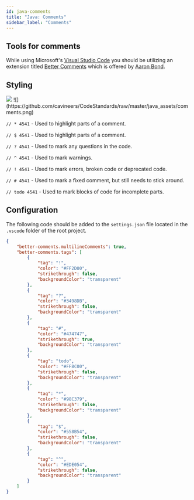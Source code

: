```yaml
---
id: java-comments
title: "Java: Comments"
sidebar_label: "Comments"
---
```


## Tools for comments

While using Microsoft's [Visual Studio Code](https://code.visualstudio.com/) you should be utilizing an extension titled [Better Comments](https://marketplace.visualstudio.com/items?itemName=aaron-bond.better-comments) which is offered by [Aaron Bond](https://aaron-bond.github.io/).

## Styling

<img src="/CodeStandards/img/comments.png">
![](https://github.com/cavineers/CodeStandards/raw/master/java_assets/comments.png)

`// * 4541` - Used to highlight parts of a comment.

`// $ 4541` - Used to highlight parts of a comment.

`// ? 4541` - Used to mark any questions in the code.

`// ^ 4541` - Used to mark warnings.

`// ! 4541` - Used to mark errors, broken code or deprecated code.

`// # 4541` - Used to mark a fixed comment, but still needs to stick around.

`// todo 4541` - Used to mark blocks of code for incomplete parts.

## Configuration

The following code should be added to the `settings.json` file located in the `.vscode` folder of the root project.

```json
{
    "better-comments.multilineComments": true,
    "better-comments.tags": [
        {
            "tag": "!",
            "color": "#FF2D00",
            "strikethrough": false,
            "backgroundColor": "transparent"
        },
        {
            "tag": "?",
            "color": "#3498DB",
            "strikethrough": false,
            "backgroundColor": "transparent"
        },
        {
            "tag": "#",
            "color": "#474747",
            "strikethrough": true,
            "backgroundColor": "transparent"
        },
        {
            "tag": "todo",
            "color": "#FF8C00",
            "strikethrough": false,
            "backgroundColor": "transparent"
        },
        {
            "tag": "*",
            "color": "#98C379",
            "strikethrough": false,
            "backgroundColor": "transparent"
        },
        {
            "tag": "$",
            "color": "#558B54",
            "strikethrough": false,
            "backgroundColor": "transparent"
        },
        {
            "tag": "^",
            "color": "#EDE054",
            "strikethrough": false,
            "backgroundColor": "transparent"
        }
    ]
}
```
